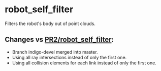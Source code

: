 # robot_self_filter

Filters the robot's body out of point clouds.

## Changes vs [PR2/robot_self_filter](https://github.com/PR2/robot_self_filter):
- Branch indigo-devel merged into master.
- Using all ray intersections instead of only the first one.
- Using all collision elements for each link instead of only the first one.
